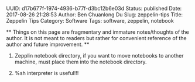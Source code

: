 UUID: d17b677f-1974-4936-b77f-d3bc12b6e03d
Status: published
Date: 2017-08-26 21:28:53
Author: Ben Chuanlong Du
Slug: zeppelin-tips
Title: Zeppelin Tips
Category: Software
Tags: software, zeppelin, notebook

**
Things on this page are
fragmentary and immature notes/thoughts of the author.
It is not meant to readers
but rather for convenient reference of the author and future improvement.
**

1. Zepplin notebook directory,
if you want to move notebooks to another machine, 
must place them into the notebook directory.


2. %sh interpreter is useful!!!


